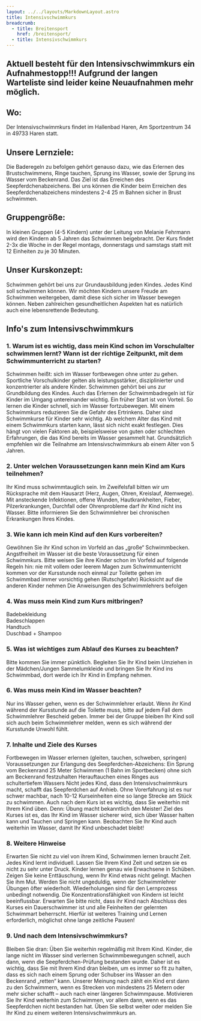 ```yaml
---
layout: ../../layouts/MarkdownLayout.astro
title: Intensivschwimmkurs
breadcrumb:
  - title: Breitensport
    href: /breitensport/
  - title: Intensivschwimmkurs
---
```

## **A﻿ktuell besteht für den Intensivschwimmkurs ein Aufnahmestopp!!! Aufgrund der langen Warteliste sind leider keine Neuaufnahmen mehr möglich.**

## Wo:

Der Intensivschwimmkurs findet im Hallenbad Haren, Am Sportzentrum 34 in 49733 Haren statt.

## Unsere Lernziele:

Die Baderegeln zu befolgen gehört genauso dazu, wie das Erlernen des Brustschwimmens, Ringe tauchen, Sprung ins Wasser, sowie der Sprung ins Wasser vom Beckenrand.
Das Ziel ist das Erreichen des Seepferdchenabzeichens. Bei uns können die Kinder beim Erreichen des Seepferdchenabzeichens mindestens 2-4 25 m Bahnen sicher in Brust schwimmen.

## Gruppengröße:

In kleinen Gruppen (4-5 Kindern) unter der Leitung von Melanie Fehrmann wird den Kindern ab 5 Jahren das Schwimmen beigebracht. Der Kurs findet 2-3x die Woche in der Regel montags, donnerstags und samstags statt mit 12 Einheiten zu je 30 Minuten.

## Unser Kurskonzept:

Schwimmen gehört bei uns zur Grundausbildung jeden Kindes. Jedes Kind soll schwimmen können. Wir möchten Kindern unsere Freude am Schwimmen weitergeben, damit diese sich sicher im Wasser bewegen können. Neben zahlreichen gesundheitlichen Aspekten hat es natürlich auch eine lebensrettende Bedeutung.

## Info's zum Intensivschwimmkurs

### 1. Warum ist es wichtig, dass mein Kind schon im Vorschulalter schwimmen lernt? Wann ist der richtige Zeitpunkt, mit dem Schwimmunterricht zu starten?

Schwimmen heißt: sich im Wasser fortbewegen ohne unter zu gehen. Sportliche Vorschulkinder gelten als leistungsstärker, disziplinierter und konzentrierter als andere Kinder. Schwimmen gehört bei uns zur Grundbildung des Kindes. Auch das Erlernen der Schwimmbadregeln ist für Kinder im Umgang untereinander wichtig. Ein früher Start ist von Vorteil. So lernen die Kinder schnell, sich im Wasser fortzubewegen. Mit einem Schwimmkurs reduzieren Sie die Gefahr des Ertrinkens. Daher sind Schwimmkurse für Kinder sehr wichtig. Ab welchem Alter das Kind mit einem Schwimmkurs starten kann, lässt sich nicht exakt festlegen. Dies hängt von vielen Faktoren ab, beispielsweise von guten oder schlechten Erfahrungen, die das Kind bereits im Wasser gesammelt hat. Grundsätzlich empfehlen wir die Teilnahme am Intensivschwimmkurs ab einem Alter von 5 Jahren.

### 2. Unter welchen Voraussetzungen kann mein Kind am Kurs teilnehmen?

Ihr Kind muss schwimmtauglich sein. Im Zweifelsfall bitten wir um Rücksprache mit dem Hausarzt (Herz, Augen, Ohren, Kreislauf, Atemwege).
Mit ansteckende Infektionen, offene Wunden, Hautkrankheiten, Fieber, Pilzerkrankungen, Durchfall oder Ohrenprobleme darf ihr Kind nicht ins Wasser.
Bitte informieren Sie den Schwimmlehrer bei chronischen Erkrankungen Ihres Kindes.

### 3. Wie kann ich mein Kind auf den Kurs vorbereiten?

Gewöhnen Sie ihr Kind schon im Vorfeld an das „große“ Schwimmbecken. Angstfreiheit im Wasser ist die beste Voraussetzung für einen Schwimmkurs.
Bitte weisen Sie ihre Kinder schon im Vorfeld auf folgende Regeln hin:
nie mit vollem oder leerem Magen zum Schwimmunterricht kommen
vor der Kursstunde noch einmal zur Toilette gehen
im Schwimmbad immer vorsichtig gehen (Rutschgefahr)
Rücksicht auf die anderen Kinder nehmen
Die Anweisungen des Schwimmlehrers befolgen

### 4. Was muss mein Kind zum Kurs mitbringen?

Badebekleidung<br>
Badeschlappen<br>
Handtuch<br>
Duschbad + Shampoo<br>

### 5. Was ist wichtiges zum Ablauf des Kurses zu beachten?

Bitte kommen Sie immer pünktlich.
Begleiten Sie Ihr Kind beim Umziehen in der Mädchen/Jungen Sammelumkleide und bringen Sie Ihr Kind ins Schwimmbad, dort werde ich Ihr Kind in Empfang nehmen.

### 6. Was muss mein Kind im Wasser beachten?

Nur ins Wasser gehen, wenn es der Schwimmlehrer erlaubt.
Wenn ihr Kind während der Kursstunde auf die Toilette muss, bitte auf jedem Fall dem Schwimmlehrer Bescheid geben.
Immer bei der Gruppe bleiben
Ihr Kind soll sich auch beim Schwimmlehrer melden, wenn es sich während der Kursstunde Unwohl fühlt.

### 7. Inhalte und Ziele des Kurses

Fortbewegen im Wasser erlernen (gleiten, tauchen, schweben, springen)
Voraussetzungen zur Erlangung des Seepferdchen-Abzeichens:
Ein Sprung vom Beckenrand
25 Meter Schwimmen (1 Bahn im Sportbecken) ohne sich am Beckenrand festzuhalten
Herauftauchen eines Ringes aus schultertiefem Wassers
Nicht jedes Kind, dass den Intensivschwimmkurs macht, schafft das Seepferdchen auf Anhieb. Ohne Vorerfahrung ist es nur schwer machbar, nach 10-12 Kurseinheiten eine so lange Strecke am Stück zu schwimmen. Auch nach dem Kurs ist es wichtig, dass Sie weiterhin mit Ihrem Kind üben. Denn: Übung macht bekanntlich den Meister!
Ziel des Kurses ist es, das Ihr Kind im Wasser sicherer wird, sich über Wasser halten kann und Tauchen und Springen kann.
Beobachten Sie Ihr Kind auch weiterhin im Wasser, damit Ihr Kind unbeschadet bleibt!

### 8. Weitere Hinweise

Erwarten Sie nicht zu viel von ihrem Kind, Schwimmen lernen braucht Zeit. Jedes Kind lernt individuell. Lassen Sie Ihrem Kind Zeit und setzen sie es nicht zu sehr unter Druck.
Kinder lernen genau wie Erwachsene in Schüben.
Zeigen Sie keine Enttäuschung, wenn Ihr Kind etwas nicht gelingt. Machen Sie ihm Mut.
Werden Sie nicht ungeduldig, wenn der Schwimmlehrer Übungen öfter wiederholt. Wiederholungen sind für den Lernprozess unbedingt notwendig.
Die Konzentrationsfähigkeit von Kindern ist leicht beeinflussbar.
Erwarten Sie bitte nicht, dass ihr Kind nach Abschluss des Kurses ein Dauerschwimmer ist und alle Feinheiten der gelernten Schwimmart beherrscht. Hierfür ist weiteres Training und Lernen erforderlich, möglichst ohne lange zeitliche Pausen!

### 9. Und nach dem Intensivschwimmkurs?

Bleiben Sie dran: Üben Sie weiterhin regelmäßig mit Ihrem Kind. Kinder, die lange nicht im Wasser sind verlernen Schwimmbewegungen schnell, auch dann, wenn die Seepferdchen-Prüfung bestanden wurde. Daher ist es wichtig, dass Sie mit Ihrem Kind dran bleiben, um es immer so fit zu halten, dass es sich nach einem Sprung oder Schubser ins Wasser an den Beckenrand „retten“ kann. Unserer Meinung nach zählt ein Kind erst dann zu den Schwimmern, wenn es Strecken von mindestens 25 Metern oder mehr sicher schafft – auch nach einer längeren Schwimmpause. Motivieren Sie Ihr Kind weiterhin zum Schwimmen, vor allem dann, wenn es das Seepferdchen nicht bestanden hat. Üben Sie selbst weiter oder melden Sie Ihr Kind zu einem weiteren Intensivschwimmkurs an.